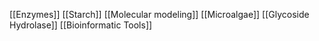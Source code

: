 [[Enzymes]]
[[Starch]]
[[Molecular modeling]]
[[Microalgae]]
[[Glycoside Hydrolase]]
[[Bioinformatic Tools]]
